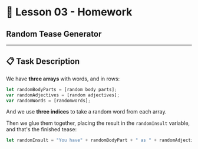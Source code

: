 # 🎪 Lesson 03 - Homework

## Random Tease Generator

---

## 📋 Task Description

We have **three arrays** with words, and in rows:

```javascript
let randomBodyParts = [random body parts];
var randomAdjectives = [random adjectives];
var randomWords = [randomwords];
```

And we use **three indices** to take a random word from each array. 

Then we glue them together, placing the result in the `randomInsult` variable, and that's the finished tease:

```javascript
let randomInsult = "You have" + randomBodyPart + " as " + randomAdjective + " " + randomWord + "!!!";
```
